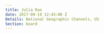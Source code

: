 ```yaml
---
title: Julia Rao
date: 2017-09-19 12:43:00 Z
Details: National Geographic Channels, US
Section: board
---
```


